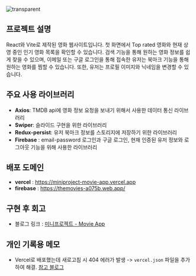 ![transparent](https://capsule-render.vercel.app/api?type=transparent&fontColor=339af0&text=The%20Movies&height=130&fontSize=60)

## 프로젝트 설명
React와 Vite로 제작된 영화 웹사이트입니다. 첫 화면에서 Top rated 영화와 현재 상영 중인 인기 영화 목록을 확인할 수 있습니다. 검색 기능을 통해 원하는 영화 정보를 쉽게 찾을 수 있으며, 이메일 또는 구글 로그인을 통해 접속한 유저는 북마크 기능을 통해 원하는 영화를 찜할 수 있습니다. 또한, 유저는 프로필 이미지와 닉네임을 변경할 수 있습니다.

## 주요 사용 라이브러리
- **Axios**: TMDB api에 영화 정보 요청을 보내기 위해서 사용한 데이터 통신 라이브러리
- **Swiper**: 슬라이드 구현을 위한 라이브러리
- **Redux-persist**: 유저 북마크 정보를 스토리지에 저장하기 위한 라이브러리
- **Firebase** : email-password 로그인과 구글 로그인, 현재 인증된 유저 정보와 로그아웃 기능을 위해 사용한 라이브러리

## 배포 도메인
- **vercel** : https://miniproject-movie-app.vercel.app
- **firebase** : https://themovies-a075b.web.app/

## 구현 후 회고

- 블로그 링크 : [미니프로젝트 - Movie App](https://velog.io/@bory2321/%EB%AF%B8%EB%8B%88%ED%94%84%EB%A1%9C%EC%A0%9D%ED%8A%B8-Movie-App)

## 개인 기록용 메모
- Vercel로 배포했는데 새로고침 시 404 에러가 발생 -> `vercel.json` 파일을 추가하여 해결.  [참고 블로그](https://velog.io/@hying/Vercel-Vite-Build-Error-Vercel-Vite-%EB%B0%B0%ED%8F%AC%EC%8B%9C-%EB%9D%BC%EC%9A%B0%ED%84%B0-%EC%83%88%EB%A1%9C%EA%B3%A0%EC%B9%A8-404-%EC%97%90%EB%9F%AC) 
